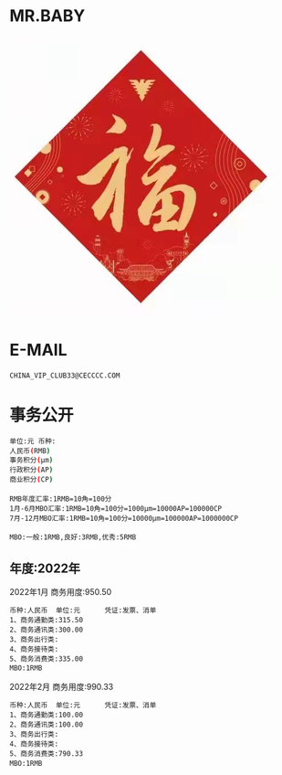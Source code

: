 MR.BABY
======

![image](docs/image/loveF.jpg)

E-MAIL
======

```bash
CHINA_VIP_CLUB33@CECCCC.COM
```

事务公开
======

```bash
单位:元 币种:
人民币(RMB)
事务积分(μm)
行政积分(AP)
商业积分(CP)

RMB年度汇率:1RMB=10角=100分
1月-6月MBO汇率:1RMB=10角=100分=1000μm=10000AP=100000CP
7月-12月MBO汇率:1RMB=10角=100分=10000μm=100000AP=1000000CP

MBO:一般:1RMB,良好:3RMB,优秀:5RMB
```

年度:2022年
---

2022年1月   商务用度:950.50
```bash
币种:人民币  单位:元      凭证:发票、消单
1、商务通勤类:315.50
2、商务通讯类:300.00
3、商务出行类:
4、商务接待类:
5、商务消费类:335.00
MBO:1RMB
```

2022年2月   商务用度:990.33
```bash
币种:人民币  单位:元      凭证:发票、消单
1、商务通勤类:100.00
2、商务通讯类:100.00
3、商务出行类:
4、商务接待类:
5、商务消费类:790.33
MBO:1RMB
```





















